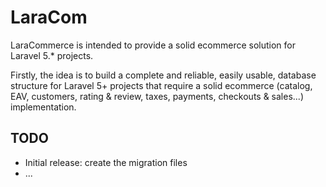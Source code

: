 # LaraCom
LaraCommerce is intended to provide a solid ecommerce solution for Laravel 5.* projects.

Firstly, the idea is to build a complete and reliable, easily usable, database structure for Laravel 5+ projects that require a solid ecommerce (catalog, EAV, customers, rating & review, taxes, payments, checkouts & sales...) implementation.

## TODO
- Initial release: create the migration files
- ...
